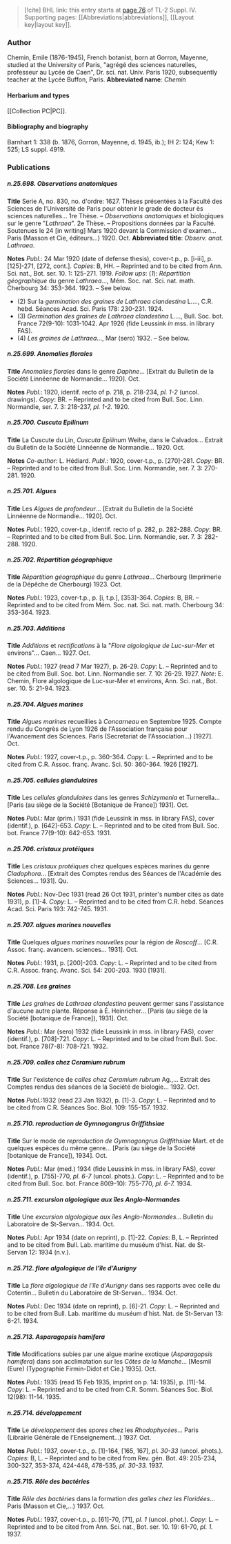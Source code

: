 > [!cite] BHL link: this entry starts at [page 76](https://www.biodiversitylibrary.org/page/33265753) of TL-2 Suppl. IV.
> Supporting pages: [[Abbreviations|abbreviations]], [[Layout key|layout key]].

### Author

Chemin, Emile (1876-1945), French botanist, born at Gorron, Mayenne, studied at the University of Paris, "agrégé des sciences naturelles, professeur au Lycée de Caen", Dr. sci. nat. Univ. Paris 1920, subsequently teacher at the Lycée Buffon, Paris. 
**Abbreviated name**: *Chemin*

#### Herbarium and types

[[Collection PC|PC]].

#### Bibliography and biography

Barnhart 1: 338 (b. 1876, Gorron, Mayenne, d. 1945, ib.); IH 2: 124; Kew 1: 525; LS suppl. 4919.

### Publications

##### n.25.698. Observations anatomiques

**Title**
Serie A, no. 830, no. d'ordre: 1627. Thèses présentées à la Faculté des Sciences de l'Université de Paris pour obtenir le grade de docteur ès sciences naturelles... 1re Thèse. – *Observations anatomiques* et biologiques sur le genre "*Lathraea*". 2e Thèse. – Propositions données par la Faculté. Soutenues le 24 \[in writing\] Mars 1920 devant la Commission d'examen... Paris (Masson et Cie, éditeurs...) 1920. Oct.
**Abbreviated title**: *Observ. anat. Lathraea*.

**Notes**
*Publ*.: 24 Mar 1920 (date of defense thesis), cover-t.p., p. \[i-iii\], p. \[125\]-271, \[272, cont.\].
*Copies*: B, HH. – Reprinted and to be cited from Ann. Sci. nat., Bot. ser. 10. 1: 125-271. 1919.
*Follow ups*: (*1*): *Répartition géographique* du genre *Lathraea*..., Mém. Soc. nat. Sci. nat. math. Cherbourg 34: 353-364. 1923. – See below.
- (2) Sur la *germination des graines de Lathraea clandestina* L...., C.R. hebd. Séances Acad. Sci. Paris 178: 230-231. 1924.
- (3) *Germination des graines de Lathraea clandestina* L...., Bull. Soc. bot. France 72(9-10): 1031-1042. Apr 1926 (fide Leussink *in* mss. in library FAS).
- (4) *Les graines de Lathraea*..., Mar (sero) 1932. – See below.

##### n.25.699. Anomalies florales

**Title**
*Anomalies florales* dans le genre *Daphne*... \[Extrait du Bulletin de la Société Linnéenne de Normandie... 1920\]. Oct.

**Notes**
*Publ*.: 1920, identif. recto of p. 218, p. 218-234, *pl. 1-2* (uncol. drawings). *Copy*: BR. – Reprinted and to be cited from Bull. Soc. Linn. Normandie, ser. 7. 3: 218-237, *pl. 1-2.* 1920.

##### n.25.700. Cuscuta Epilinum

**Title**
La Cuscute du Lin, *Cuscuta Epilinum* Weihe, dans le Calvados... Extrait du Bulletin de la Société Linnéenne de Normandie... 1920. Oct.

**Notes**
*Co-author*: L. Hédiard.
*Publ*.: 1920, cover-t.p., p. \[270\]-281. *Copy*: BR. – Reprinted and to be cited from Bull. Soc. Linn. Normandie, ser. 7. 3: 270-281. 1920.

##### n.25.701. Algues

**Title**
Les *Algues* de *profondeur*... \[Extrait du Bulletin de la Société Linnéenne de Normandie... 1920\]. Oct.

**Notes**
*Publ*.: 1920, cover-t.p., identif. recto of p. 282, p. 282-288. *Copy*: BR. – Reprinted and to be cited from Bull. Soc. Linn. Normandie, ser. 7. 3: 282-288. 1920.

##### n.25.702. Répartition géographique

**Title**
*Répartition géographique* du genre *Lathraea*... Cherbourg (Imprimerie de la Dépêche de Cherbourg) 1923. Oct.

**Notes**
*Publ*.: 1923, cover-t.p., p. \[i, t.p.\], \[353\]-364. *Copies*: B, BR. – Reprinted and to be cited from Mém. Soc. nat. Sci. nat. math. Cherbourg 34: 353-364. 1923.

##### n.25.703. Additions

**Title**
*Additions* et *rectifications* à la "*Flore algologique de Luc-sur-Mer* et environs"... Caen... 1927. Oct.

**Notes**
*Publ*.: 1927 (read 7 Mar 1927), p. 26-29. *Copy*: L. – Reprinted and to be cited from Bull. Soc. bot. Linn. Normandie ser. 7. 10: 26-29. 1927.
*Note*: E. Chemin, Flore algologique de Luc-sur-Mer et environs, Ann. Sci. nat., Bot. ser. 10. 5: 21-94. 1923.

##### n.25.704. Algues marines

**Title**
*Algues marines* recueillies à *Concarneau* en Septembre 1925. Compte rendu du Congrès de Lyon 1926 de l'Association française pour l'Avancement des Sciences. Paris (Secretariat de l'Association...) \[1927\]. Oct.

**Notes**
*Publ*.: 1927, cover-t.p., p. 360-364. *Copy*: L. – Reprinted and to be cited from C.R. Assoc. franç. Avanc. Sci. 50: 360-364. 1926 \[1927\].

##### n.25.705. cellules glandulaires

**Title**
Les *cellules glandulaires* dans les genres *Schizymenia* et Turnerella... \[Paris (au siège de la Société \[Botanique de France\]) 1931\]. Oct.

**Notes**
*Publ*.: Mar (prim.) 1931 (fide Leussink in mss. in library FAS), cover (identif.), p. \[642\]-653.
*Copy*: L. – Reprinted and to be cited from Bull. Soc. bot. France 77(9-10): 642-653. 1931.

##### n.25.706. cristaux protéiques

**Title**
Les *cristaux protéiques* chez quelques espèces marines du genre *Cladophora*... \[Extrait des Comptes rendus des Séances de l'Académie des Sciences... 1931\]. Qu.

**Notes**
*Publ*.: Nov-Dec 1931 (read 26 Oct 1931, printer's number cites as date 1931), p. \[1\]-4. *Copy*: L. – Reprinted and to be cited from C.R. hebd. Séances Acad. Sci. Paris 193: 742-745. 1931.

##### n.25.707. algues marines nouvelles

**Title**
Quelques *algues marines nouvelles* pour la région de *Roscoff*... \[C.R. Assoc. franç. avancem. sciences... 1931\]. Oct.

**Notes**
*Publ*.: 1931, p. \[200\]-203. *Copy*: L. – Reprinted and to be cited from C.R. Assoc. franç. Avanc. Sci. 54: 200-203. 1930 \[1931\].

##### n.25.708. Les graines

**Title**
*Les graines* de *Lathraea clandestina* peuvent germer sans l'assistance d'aucune autre plante. Réponse à É. Heinricher... \[Paris (au siège de la Société \[botanique de France\]), 1931\]. Oct.

**Notes**
*Publ*.: Mar (sero) 1932 (fide Leussink in mss. in library FAS), cover (identif.), p. \[708\]-721.
*Copy*: L. – Reprinted and to be cited from Bull. Soc. bot. France 78(7-8): 708-721. 1932.

##### n.25.709. calles chez Ceramium rubrum

**Title**
Sur l'existence de *calles chez Ceramium rubrum* Ag.,... Extrait des Comptes rendus des séances de la Société de biologie... 1932. Oct.

**Notes**
*Publ*.:1932 (read 23 Jan 1932), p. \[1\]-3. *Copy*: L. – Reprinted and to be cited from C.R. Séances Soc. Biol. 109: 155-157. 1932.

##### n.25.710. reproduction de Gymnogongrus Griffithsiae

**Title**
Sur le mode de *reproduction de Gymnogongrus Griffithsiae* Mart. et de quelques espèces du même genre... \[Paris (au siège de la Société \[botanique de France\]), 1934\]. Oct.

**Notes**
*Publ*.: Mar (med.) 1934 (fide Leussink in mss. in library FAS), cover (identif.), p. \[755\]-770, *pl. 6-7* (uncol. phots.). *Copy*: L. – Reprinted and to be cited from Bull. Soc. bot. France 80(9-10): 755-770, *pl. 6-7.* 1934.

##### n.25.711. excursion algologique aux îles Anglo-Normandes

**Title**
Une *excursion algologique aux îles Anglo-Normandes*... Bulletin du Laboratoire de St-Servan... 1934. Oct.

**Notes**
*Publ*.: Apr 1934 (date on reprint), p. \[1\]-22. *Copies*: B, L. – Reprinted and to be cited from Bull. Lab. maritime du muséum d'hist. Nat. de St-Servan 12: 1934 (n.v.).

##### n.25.712. flore algologique de l'île d'Aurigny

**Title**
La *flore algologique de l'île d'Aurigny* dans ses rapports avec celle du Cotentin... Bulletin du Laboratoire de St-Servan... 1934. Oct.

**Notes**
*Publ*.: Dec 1934 (date on reprint), p. \[6\]-21. *Copy*: L. – Reprinted and to be cited from Bull. Lab. maritime du muséum d'hist. Nat. de St-Servan 13: 6-21. 1934.

##### n.25.713. Asparagopsis hamifera

**Title**
Modifications subies par une algue marine exotique (*Asparagopsis hamifera*) dans son acclimatation sur les *Côtes de la Manche*... \[Mesmil (Eure) (Typographie Firmin-Didot et Cie.) 1935\]. Oct.

**Notes**
*Publ*.: 1935 (read 15 Feb 1935, imprint on p. 14: 1935), p. \[11\]-14. *Copy*: L. – Reprinted and to be cited from C.R. Somm. Séances Soc. Biol. 12(98): 11-14. 1935.

##### n.25.714. développement

**Title**
Le *développement* des *spores* chez les *Rhodophycées*... Paris (Librairie Générale de l'Enseignement...) 1937. Oct.

**Notes**
*Publ*.: 1937, cover-t.p., p. \[1\]-164, \[165, 167\], *pl. 30-33* (uncol. phots.). *Copies*: B, L. – Reprinted and to be cited from Rev. gén. Bot. 49: 205-234, 300-327, 353-374, 424-448, 478-535, *pl. 30-33.* 1937.

##### n.25.715. Rôle des bactéries

**Title**
*Rôle des bactéries* dans la formation *des galles chez les Floridées*... Paris (Masson et Cie,...) 1937. Oct.

**Notes**
*Publ*.: 1937, cover-t.p., p. \[61\]-70, \[71\], *pl. 1* (uncol. phot.). *Copy*: L. – Reprinted and to be cited from Ann. Sci. nat., Bot. ser. 10. 19: 61-70, *pl. 1.* 1937.

